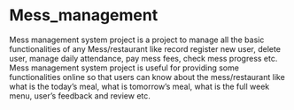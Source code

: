 # Mess_management
Mess management system project is a project to manage all the basic functionalities of any Mess/restaurant like record register new user, delete user, manage daily attendance, pay mess fees, check mess progress etc.
Mess management system project is useful for providing some functionalities online so that users can know about the mess/restaurant like what is the today’s meal, what is tomorrow’s meal, what is the full week menu, user’s feedback and review etc.  
